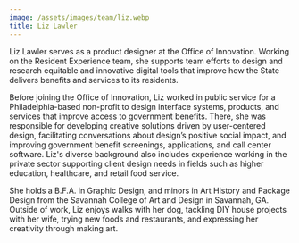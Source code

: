 ```yaml
---
image: /assets/images/team/liz.webp
title: Liz Lawler
---
```


Liz Lawler serves as a product designer at the Office of Innovation. Working on the Resident Experience team, she supports team efforts to design and research equitable and innovative digital tools that improve how the State delivers benefits and services to its residents.

Before joining the Office of Innovation, Liz worked in public service for a Philadelphia-based non-profit to design interface systems, products, and services that improve access to government benefits. There, she was responsible for developing creative solutions driven by user-centered design, facilitating conversations about design’s positive social impact, and improving government benefit screenings, applications, and call center software. Liz's diverse background also includes experience working in the private sector supporting client design needs in fields such as higher education, healthcare, and retail food service.

She holds a B.F.A. in Graphic Design, and minors in Art History and Package Design from the Savannah College of Art and Design in Savannah, GA. Outside of work, Liz enjoys walks with her dog, tackling DIY house projects with her wife, trying new foods and restaurants, and expressing her creativity through making art.
